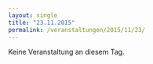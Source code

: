 ```yaml
---
layout: single
title: "23.11.2015"
permalink: /veranstaltungen/2015/11/23/
---
```


Keine Veranstaltung an diesem Tag.
